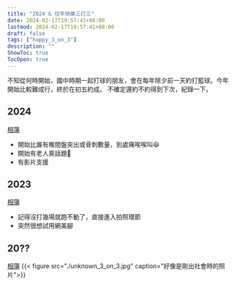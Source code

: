 ```yaml
---
title: "2024 & 往年快樂三打三"
date: 2024-02-17T19:57:41+08:00
lastmod: 2024-02-17T19:57:41+08:00
draft: false
tags: ["happy_3_on_3"]
description: ""
ShowToc: true
TocOpen: true
---
```


不知從何時開始，國中時期一起打球的朋友，會在每年除夕前一天約打籃球。今年開始比較難成行，終於在初五約成。
不確定還約不約得到下次，紀錄一下。

## 2024
[相簿](https://photo.yenting.synology.me/mo/sharing/PR9UlSy5b)
- 開始比誰有椎間盤突出或骨刺數量，到處痛唉唉叫😆
- 開始有老人臭話題👴
- 有影片支援

## 2023
[相簿](https://photo.yenting.synology.me/mo/sharing/ONEKzOPGU)
- 記得沒打幾場就跑不動了，直接進入拍照環節
- 突然很想試用網美腳

## 20??
[相簿](https://photo.yenting.synology.me/mo/sharing/uLQh4XhTY)
{{< figure src="./unknown_3_on_3.jpg" caption="好像是剛出社會時的照片">}}